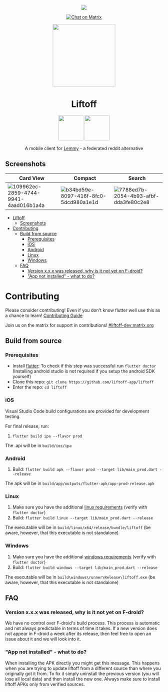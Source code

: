 <div align="center">

[![](https://github.com/liftoff-app/liftoff/workflows/ci/badge.svg)](https://github.com/liftoff-app/liftoff/actions)

[![Chat on Matrix](https://matrix.to/img/matrix-badge.svg)](https://matrix.to/#/#liftoff-dev:matrix.org)
<!--
[![Translation status](http://weblate.yerbamate.ml/widgets/liftoff/-/liftoff/svg-badge.svg)](http://weblate.yerbamate.ml/engage/liftoff/)
-->

<img width=200px height=200px src="https://raw.githubusercontent.com/liftoff-app/liftoff/master/assets/app_icon.svg"/>

# Liftoff

<!--
[<img src="https://fdroid.gitlab.io/artwork/badge/get-it-on.png" alt="Get it on F-Droid" height="80">](https://f-droid.org/packages/com.LiftoffOrg.liftoff)
-->
[<img src="https://cdn.rawgit.com/steverichey/google-play-badge-svg/master/img/en_get.svg" height="80">](https://play.google.com/store/apps/details?id=com.liftoffapp.liftoff&pli=1)
[<img src="https://raw.githubusercontent.com/andOTP/andOTP/master/assets/badges/get-it-on-github.png" height="80">](https://github.com/liftoff-app/liftoff/releases/latest)

A mobile client for [Lemmy](https://github.com/LemmyNet/lemmy) - a federated reddit alternative
</div>

## Screenshots

| Card View     | Compact       | Search         |
| ------------- | ------------- |  ------------- |
| ![109962ec-2859-4744-9941-4aad016b1a4a](https://github.com/liftoff-app/liftoff/assets/6200670/58298508-155b-431e-9538-ead6790a7a20)  |  ![b34bd59e-8097-416f-8fc0-5dcd980a1e1d](https://github.com/liftoff-app/liftoff/assets/6200670/132d9e10-15b2-4f4e-abd4-bcf8e6de8fab)  | ![7788ed7b-2054-4b93-afbf-dda3fe80c2e8](https://github.com/liftoff-app/liftoff/assets/6200670/e69ebc63-958e-4c1f-b496-df650c09c8c4)  |

- [Liftoff](#liftoff)
  - [Screenshots](#screenshots)
- [Contributing](#contributing)
  - [Build from source](#build-from-source)
    - [Prerequisites](#prerequisites)
    - [iOS](#ios)
    - [Android](#android)
    - [Linux](#linux)
    - [Windows](#windows)
  - [FAQ](#faq)
    - [Version x.x.x was released, why is it not yet on F-droid?](#version-xxx-was-released-why-is-it-not-yet-on-f-droid)
    - ["App not installed" - what to do?](#app-not-installed---what-to-do)

# Contributing

Please consider contributing! Even if you don't know flutter well use this as a chance to learn! [Contributing Guide](CONTRIBUTING.md)

Join us on the matrix for support in contributions! [#liftoff-dev:matrix.org](https://matrix.to/#/#liftoff-dev:matrix.org)

## Build from source

### Prerequisites

- Install [flutter](https://flutter.dev/docs/get-started/install): To check if this step was successful run `flutter doctor` (Installing android studio is not required if you setup the android SDK yourself)
- Clone this repo: `git clone https://github.com/liftoff-app/liftoff`
- Enter the repo: `cd liftoff`

### iOS

Visual Studio Code build configurations are provided for development testing.

For final release, run:

1. `flutter build ipa --flavor prod`

The .api will be in `build/ios/ipa`

### Android

1. Build: `flutter build apk --flavor prod --target lib/main_prod.dart --release`

The apk will be in `build/app/outputs/flutter-apk/app-prod-release.apk`

### Linux

1. Make sure you have the additional [linux requirements](https://flutter.dev/desktop#additional-linux-requirements) (verify with `flutter doctor`)
2. Build: `flutter build linux --target lib/main_prod.dart --release`

The executable will be in `build/linux/x64/release/bundle/liftoff` (be aware, however, that this executable is not standalone)

### Windows

1. Make sure you have the additional [windows requirements](https://flutter.dev/desktop#additional-windows-requirements) (verify with `flutter doctor`)
2. Build: `flutter build windows --target lib/main_prod.dart --release`

The executable will be in `build\windows\runner\Release\liftoff.exe` (be aware, however, that this executable is not standalone)

## FAQ

### Version x.x.x was released, why is it not yet on F-droid?

We have no control over F-droid's build process. This process is automatic and not always predictable in terms of time it takes. If a new version does not appear in F-droid a week after its release, then feel free to open an issue about it and we will look into it.

### "App not installed" - what to do?

When installing the APK directly you might get this message. This happens when you are trying to update liftoff from a different source than where you originally got it from. To fix it simply uninstall the previous version (you will lose all local data) and then install the new one. Always make sure to install liftoff APKs only from verified sources.
